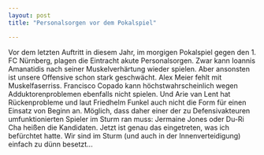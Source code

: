 ```yaml
---
layout: post
title: "Personalsorgen vor dem Pokalspiel"

---
```


Vor dem letzten Auftritt in diesem Jahr, im morgigen Pokalspiel gegen den 1. FC Nürnberg, plagen die Eintracht akute Personalsorgen. Zwar kann Ioannis Amanatidis nach seiner Muskelverhärtung wieder spielen. Aber ansonsten ist unsere Offensive schon stark geschwächt. Alex Meier fehlt mit Muskelfaserriss. Francisco Copado kann höchstwahrscheinlich wegen Adduktorenproblemen ebenfalls nicht spielen. Und Arie van Lent hat Rückenprobleme und laut Friedhelm Funkel auch nicht die Form für einen Einsatz von Beginn an. Möglich, dass daher einer der zu Defensivakteuren umfunktionierten Spieler im Sturm ran muss: Jermaine Jones oder Du-Ri Cha heißen die Kandidaten. Jetzt ist genau das eingetreten, was ich befürchtet hatte. Wir sind im Sturm (und auch in der Innenverteidigung) einfach zu dünn besetzt...


